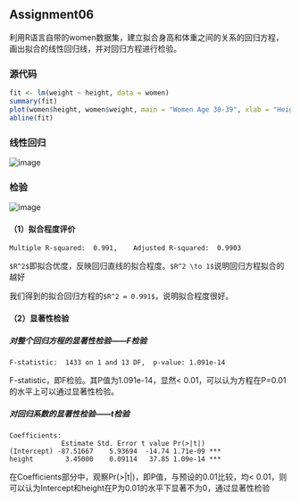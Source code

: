 ## Assignment06

利用R语言自带的women数据集，建立拟合身高和体重之间的关系的回归方程，画出拟合的线性回归线，并对回归方程进行检验。

### 源代码

```r
fit <- lm(weight ~ height, data = women)
summary(fit)
plot(women$height, women$weight, main = "Women Age 30-39", xlab = "Height (in inches)", ylab = "Weight (in pounds)")
abline(fit)
```

### 线性回归

![image](https://s2.ax1x.com/2019/05/15/ETgkWQ.png)

### 检验

![image](https://s2.ax1x.com/2019/05/15/ETglYF.png)

#### （1）拟合程度评价

`Multiple R-squared:  0.991,	Adjusted R-squared:  0.9903`

`$R^2$`即拟合优度，反映回归直线的拟合程度。`$R^2 \to 1$`说明回归方程拟合的越好

我们得到的拟合回归方程的`$R^2 = 0.991$`，说明拟合程度很好。

#### （2）显著性检验

##### 对整个回归方程的显著性检验——F检验

`F-statistic:  1433 on 1 and 13 DF,  p-value: 1.091e-14`

F-statistic，即F检验。其P值为1.091e-14，显然< 0.01，可以认为方程在P=0.01的水平上可以通过显著性检验。

##### 对回归系数的显著性检验——t检验

```
Coefficients:
             Estimate Std. Error t value Pr(>|t|)    
(Intercept) -87.51667    5.93694  -14.74 1.71e-09 ***
height        3.45000    0.09114   37.85 1.09e-14 ***
```

在Coefficients部分中，观察Pr(>|t|)，即P值，与预设的0.01比较，均< 0.01，则可以认为Intercept和height在P为0.01的水平下显著不为0，通过显著性检验
